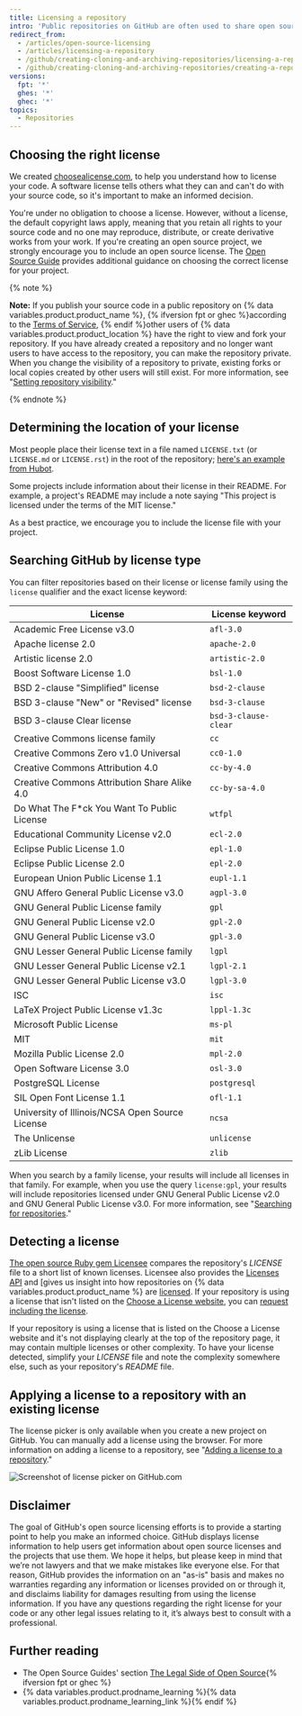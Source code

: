 ```yaml
---
title: Licensing a repository
intro: 'Public repositories on GitHub are often used to share open source software. For your repository to truly be open source, you''ll need to license it so that others are free to use, change, and distribute the software.'
redirect_from:
  - /articles/open-source-licensing
  - /articles/licensing-a-repository
  - /github/creating-cloning-and-archiving-repositories/licensing-a-repository
  - /github/creating-cloning-and-archiving-repositories/creating-a-repository-on-github/licensing-a-repository
versions:
  fpt: '*'
  ghes: '*'
  ghec: '*'
topics:
  - Repositories
---
```

## Choosing the right license

We created [choosealicense.com](https://choosealicense.com), to help you understand how to license your code. A software license tells others what they can and can't do with your source code, so it's important to make an informed decision.

You're under no obligation to choose a license. However, without a license, the default copyright laws apply, meaning that you retain all rights to your source code and no one may reproduce, distribute, or create derivative works from your work. If you're creating an open source project, we strongly encourage you to include an open source license. The [Open Source Guide](https://opensource.guide/legal/#which-open-source-license-is-appropriate-for-my-project) provides additional guidance on choosing the correct license for your project.

{% note %}

**Note:** If you publish your source code in a public repository on {% data variables.product.product_name %}, {% ifversion fpt or ghec %}according to the [Terms of Service](/free-pro-team@latest/github/site-policy/github-terms-of-service), {% endif %}other users of {% data variables.product.product_location %} have the right to view and fork your repository. If you have already created a repository and no longer want users to have access to the repository, you can make the repository private. When you change the visibility of a repository to private, existing forks or local copies created by other users will still exist. For more information, see "[Setting repository visibility](/github/administering-a-repository/setting-repository-visibility)."

{% endnote %}

## Determining the location of your license

Most people place their license text in a file named `LICENSE.txt` (or `LICENSE.md` or `LICENSE.rst`) in the root of the repository; [here's an example from Hubot](https://github.com/github/hubot/blob/master/LICENSE.md).

Some projects include information about their license in their README. For example, a project's README may include a note saying "This project is licensed under the terms of the MIT license."

As a best practice, we encourage you to include the license file with your project.

## Searching GitHub by license type

You can filter repositories based on their license or license family using the `license` qualifier and the exact license keyword:

License | License keyword
---  | ---
| Academic Free License v3.0 | `afl-3.0` |
| Apache license 2.0 | `apache-2.0` |
| Artistic license 2.0 | `artistic-2.0` |
| Boost Software License 1.0 | `bsl-1.0` |
| BSD 2-clause "Simplified" license | `bsd-2-clause` |
| BSD 3-clause "New" or "Revised" license | `bsd-3-clause` |
| BSD 3-clause Clear license | `bsd-3-clause-clear` |
| Creative Commons license family | `cc` |
| Creative Commons Zero v1.0 Universal | `cc0-1.0` |
| Creative Commons Attribution 4.0 | `cc-by-4.0` |
| Creative Commons Attribution Share Alike 4.0 | `cc-by-sa-4.0` |
| Do What The F*ck You Want To Public License | `wtfpl` |
| Educational Community License v2.0 | `ecl-2.0` |
| Eclipse Public License 1.0 | `epl-1.0` |
| Eclipse Public License 2.0 | `epl-2.0` |
| European Union Public License 1.1 | `eupl-1.1` |
| GNU Affero General Public License v3.0 | `agpl-3.0` |
| GNU General Public License family | `gpl` |
| GNU General Public License v2.0 | `gpl-2.0` |
| GNU General Public License v3.0 | `gpl-3.0` |
| GNU Lesser General Public License family | `lgpl` |
| GNU Lesser General Public License v2.1 | `lgpl-2.1` |
| GNU Lesser General Public License v3.0 | `lgpl-3.0` |
| ISC | `isc` |
| LaTeX Project Public License v1.3c | `lppl-1.3c` |
| Microsoft Public License | `ms-pl` |
| MIT | `mit` |
| Mozilla Public License 2.0 | `mpl-2.0` |
| Open Software License 3.0 | `osl-3.0` |
| PostgreSQL License | `postgresql` |
| SIL Open Font License 1.1 | `ofl-1.1` |
| University of Illinois/NCSA Open Source License | `ncsa` |
| The Unlicense | `unlicense` |
| zLib License | `zlib` |

When you search by a family license, your results will include all licenses in that family. For example, when you use the query `license:gpl`, your results will include repositories licensed under GNU General Public License v2.0 and GNU General Public License v3.0. For more information, see "[Searching for repositories](/search-github/searching-on-github/searching-for-repositories/#search-by-license)."

## Detecting a license

[The open source Ruby gem Licensee](https://github.com/licensee/licensee) compares the repository's *LICENSE* file to a short list of known licenses. Licensee also provides the [Licenses API](/rest/reference/licenses) and [gives us insight into how repositories on {% data variables.product.product_name %} are [licensed](https://github.com/blog/1964-open-source-license-usage-on-github-com). If your repository is using a license that isn't listed on the [Choose a License website](https://choosealicense.com/appendix/), you can [request including the license](https://github.com/github/choosealicense.com/blob/gh-pages/CONTRIBUTING.md#adding-a-license).

If your repository is using a license that is listed on the Choose a License website and it's not displaying clearly at the top of the repository page, it may contain multiple licenses or other complexity. To have your license detected, simplify your *LICENSE* file and note the complexity somewhere else, such as your repository's *README* file.

## Applying a license to a repository with an existing license

The license picker is only available when you create a new project on GitHub. You can manually add a license using the browser. For more information on adding a license to a repository, see "[Adding a license to a repository](/articles/adding-a-license-to-a-repository)."

![Screenshot of license picker on GitHub.com](/assets/images/help/repository/repository-license-picker.png)

## Disclaimer

The goal of GitHub's open source licensing efforts is to provide a starting point to help you make an informed choice. GitHub displays license information to help users get information about open source licenses and the projects that use them. We hope it helps, but please keep in mind that we’re not lawyers and that we make mistakes like everyone else. For that reason, GitHub provides the information on an "as-is" basis and makes no warranties regarding any information or licenses provided on or through it, and disclaims liability for damages resulting from using the license information. If you have any questions regarding the right license for your code or any other legal issues relating to it, it’s always best to consult with a professional.

## Further reading

- The Open Source Guides' section [The Legal Side of Open Source](https://opensource.guide/legal/){% ifversion fpt or ghec %}
- {% data variables.product.prodname_learning %}{% data variables.product.prodname_learning_link %}{% endif %}
